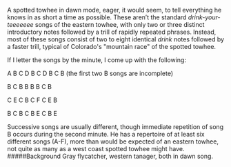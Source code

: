 A spotted towhee in dawn mode, eager, it would seem, to tell everything he knows in as short a time as possible. These aren’t the standard _drink-your-teeeeeee_ songs of the eastern towhee, with only two or three distinct introductory notes followed by a trill of rapidly repeated phrases. Instead, most of these songs consist of two to eight identical _drink_ notes followed by a faster trill, typical of Colorado's "mountain race" of the spotted towhee.
 
If I letter the songs by the minute, I come up with the following:

A B C D B C D B C B (the first two B songs are incomplete)

B C B B B B C B

C E C B C F C E B

B C B C B E C B E

Successive songs are usually different, though immediate repetition of song B occurs during the second minute. He has a repertoire of at least six different songs (A-F), more than would be expected of an eastern towhee, not quite as many as a west coast spotted towhee might have.
#####Background
Gray flycatcher, western tanager, both in dawn song.
